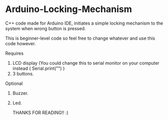 # Arduino-Locking-Mechanism
C++ code made for Arduino IDE, initiates a simple locking mechanism to the system when wrong button is pressed.

This is beginner-level code so feel free to change whatever and use this code however.

Requires

1) LCD display (You could change this to serial monitor on your computer instead ( Serial.print("") )
2) 3 buttons.

Optional

1) Buzzer.
2) Led.

   THANKS FOR READING!! :)

